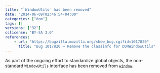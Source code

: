 ```yaml
---
title: "`WindowUtils` has been removed"
date: "2014-06-09T02:46:54-04:00"
categories: ["dom"]
tags: []
versions: ["32"]
cclicense: "BY-SA 3.0"
references:
    - url: "https://bugzilla.mozilla.org/show_bug.cgi?id=1017820"
      title: "Bug 1017820 – Remove the classinfo for DOMWindowUtils"
---
```

As part of the ongoing effort to standardize global objects, the non-standard `WindowUtils` interface has been removed from [`window`](https://developer.mozilla.org/docs/Web/API/window).
